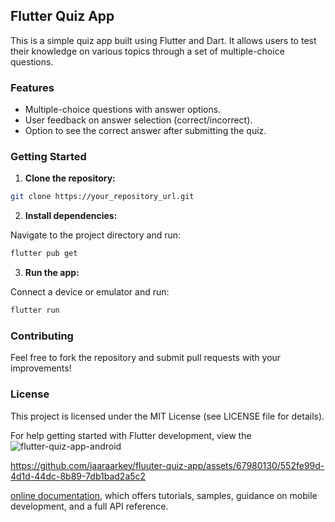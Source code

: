 ## Flutter Quiz App

This is a simple quiz app built using Flutter and Dart. It allows users to test their knowledge on various topics through a set of multiple-choice questions.

### Features

* Multiple-choice questions with answer options.
* User feedback on answer selection (correct/incorrect).
* Option to see the correct answer after submitting the quiz.


### Getting Started

1. **Clone the repository:**

```bash
git clone https://your_repository_url.git
```

2. **Install dependencies:**

Navigate to the project directory and run:

```bash
flutter pub get
```

3. **Run the app:**

Connect a device or emulator and run:

```bash
flutter run
```

### Contributing

Feel free to fork the repository and submit pull requests with your improvements!


### License

This project is licensed under the MIT License (see LICENSE file for details).

For help getting started with Flutter development, view the![flutter-quiz-app-android](https://github.com/jaaraarkey/fluuter-quiz-app/assets/67980130/6d2b2f07-d464-4ea6-9c01-e5d60cc8cf76)


https://github.com/jaaraarkey/fluuter-quiz-app/assets/67980130/552fe99d-4d1d-44dc-8b89-7db1bad2a5c2


[online documentation](https://docs.flutter.dev/), which offers tutorials,
samples, guidance on mobile development, and a full API reference.

